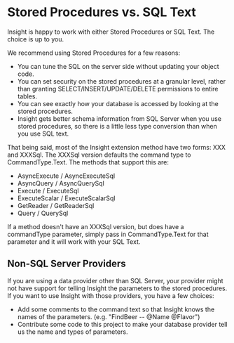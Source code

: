 # Stored Procedures vs. SQL Text #

Insight is happy to work with either Stored Procedures or SQL Text. The choice is up to you.

We recommend using Stored Procedures for a few reasons:

* You can tune the SQL on the server side without updating your object code.
* You can set security on the stored procedures at a granular level, rather than granting SELECT/INSERT/UPDATE/DELETE permissions to entire tables.
* You can see exactly how your database is accessed by looking at the stored procedures.
* Insight gets better schema information from SQL Server when you use stored procedures, so there is a little less type conversion than when you use SQL text.

That being said, most of the Insight extension method have two forms: XXX and XXXSql. The XXXSql version defaults the command type to CommandType.Text. The methods that support this are:

* AsyncExecute / AsyncExecuteSql
* AsyncQuery / AsyncQuerySql
* Execute / ExecuteSql
* ExecuteScalar / ExecuteScalarSql
* GetReader / GetReaderSql
* Query / QuerySql

If a method doesn't have an XXXSql version, but does have a commandType parameter, simply pass in CommandType.Text for that parameter and it will work with your SQL Text.

## Non-SQL Server Providers ##
If you are using a data provider other than SQL Server, your provider might not have support for telling Insight the parameters to the stored procedures. If you want to use Insight with those providers, you have a few choices:

* Add some comments to the command text so that Insight knows the names of the parameters. (e.g. "FindBeer -- @Name @Flavor")
* Contribute some code to this project to make your database provider tell us the name and types of parameters.